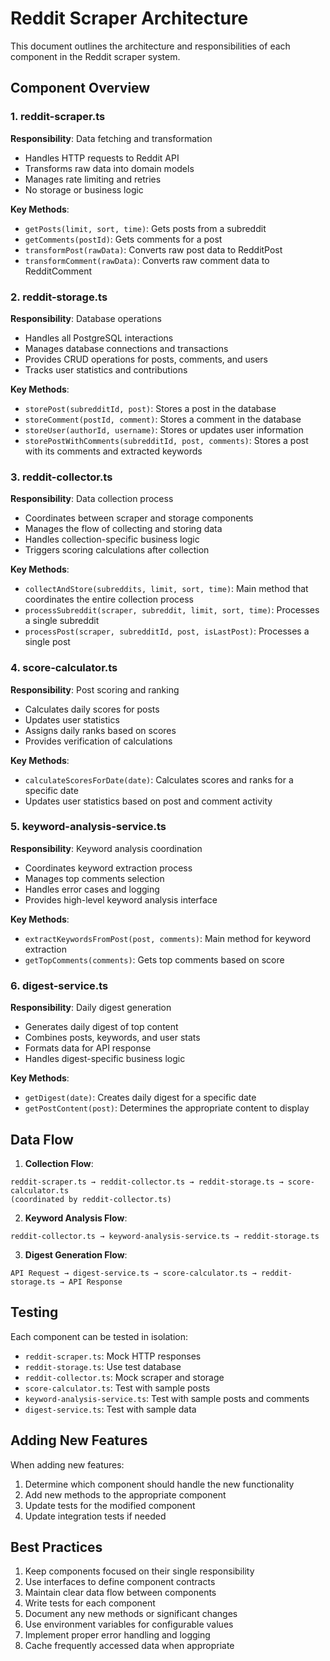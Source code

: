 # Reddit Scraper Architecture

This document outlines the architecture and responsibilities of each component in the Reddit scraper system.

## Component Overview

### 1. reddit-scraper.ts
**Responsibility**: Data fetching and transformation
- Handles HTTP requests to Reddit API
- Transforms raw data into domain models
- Manages rate limiting and retries
- No storage or business logic

**Key Methods**:
- `getPosts(limit, sort, time)`: Gets posts from a subreddit
- `getComments(postId)`: Gets comments for a post
- `transformPost(rawData)`: Converts raw post data to RedditPost
- `transformComment(rawData)`: Converts raw comment data to RedditComment

### 2. reddit-storage.ts
**Responsibility**: Database operations
- Handles all PostgreSQL interactions
- Manages database connections and transactions
- Provides CRUD operations for posts, comments, and users
- Tracks user statistics and contributions

**Key Methods**:
- `storePost(subredditId, post)`: Stores a post in the database
- `storeComment(postId, comment)`: Stores a comment in the database
- `storeUser(authorId, username)`: Stores or updates user information
- `storePostWithComments(subredditId, post, comments)`: Stores a post with its comments and extracted keywords

### 3. reddit-collector.ts
**Responsibility**: Data collection process
- Coordinates between scraper and storage components
- Manages the flow of collecting and storing data
- Handles collection-specific business logic
- Triggers scoring calculations after collection

**Key Methods**:
- `collectAndStore(subreddits, limit, sort, time)`: Main method that coordinates the entire collection process
- `processSubreddit(scraper, subreddit, limit, sort, time)`: Processes a single subreddit
- `processPost(scraper, subredditId, post, isLastPost)`: Processes a single post

### 4. score-calculator.ts
**Responsibility**: Post scoring and ranking
- Calculates daily scores for posts
- Updates user statistics
- Assigns daily ranks based on scores
- Provides verification of calculations

**Key Methods**:
- `calculateScoresForDate(date)`: Calculates scores and ranks for a specific date
- Updates user statistics based on post and comment activity

### 5. keyword-analysis-service.ts
**Responsibility**: Keyword analysis coordination
- Coordinates keyword extraction process
- Manages top comments selection
- Handles error cases and logging
- Provides high-level keyword analysis interface

**Key Methods**:
- `extractKeywordsFromPost(post, comments)`: Main method for keyword extraction
- `getTopComments(comments)`: Gets top comments based on score

### 6. digest-service.ts
**Responsibility**: Daily digest generation
- Generates daily digest of top content
- Combines posts, keywords, and user stats
- Formats data for API response
- Handles digest-specific business logic

**Key Methods**:
- `getDigest(date)`: Creates daily digest for a specific date
- `getPostContent(post)`: Determines the appropriate content to display

## Data Flow

1. **Collection Flow**:
```
reddit-scraper.ts → reddit-collector.ts → reddit-storage.ts → score-calculator.ts
(coordinated by reddit-collector.ts)
```

2. **Keyword Analysis Flow**:
```
reddit-collector.ts → keyword-analysis-service.ts → reddit-storage.ts
```

3. **Digest Generation Flow**:
```
API Request → digest-service.ts → score-calculator.ts → reddit-storage.ts → API Response
```

## Testing

Each component can be tested in isolation:
- `reddit-scraper.ts`: Mock HTTP responses
- `reddit-storage.ts`: Use test database
- `reddit-collector.ts`: Mock scraper and storage
- `score-calculator.ts`: Test with sample posts
- `keyword-analysis-service.ts`: Test with sample posts and comments
- `digest-service.ts`: Test with sample data

## Adding New Features

When adding new features:
1. Determine which component should handle the new functionality
2. Add new methods to the appropriate component
3. Update tests for the modified component
4. Update integration tests if needed

## Best Practices

1. Keep components focused on their single responsibility
2. Use interfaces to define component contracts
3. Maintain clear data flow between components
4. Write tests for each component
5. Document any new methods or significant changes
6. Use environment variables for configurable values
7. Implement proper error handling and logging
8. Cache frequently accessed data when appropriate 